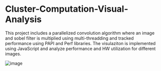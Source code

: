 # Cluster-Computation-Visual-Analysis
This project includes a parallelized convolution algorithm where an image and sobel filter is multiplied using multi-threadding and tracked performance using PAPI and Perf libraries. The visulaziton is implemented using JavaScript and analyze performance and HW utilization for different images.


![image](https://github.com/ipekmelisturk/Cluster-Computation-Visual-Analysis/assets/91199985/8c0645ea-f0a5-4c8d-94ab-40acf009982a)

